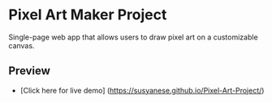 # Pixel Art Maker Project

Single-page web app that allows users to draw pixel art on a customizable canvas.

## Preview

* [Click here for live demo] (https://susyanese.github.io/Pixel-Art-Project/)

